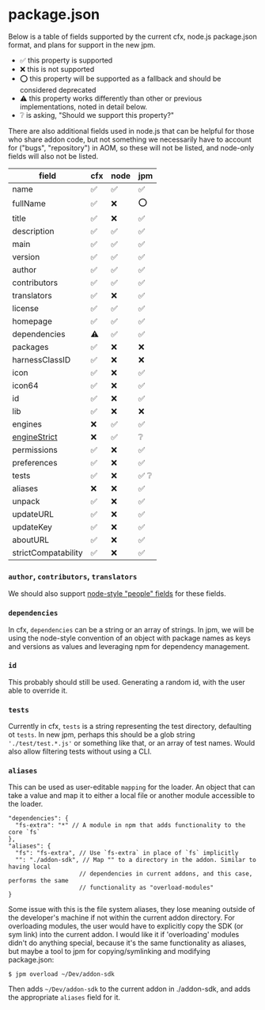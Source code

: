 # package.json

Below is a table of fields supported by the current cfx, node.js package.json format, and plans for support in the new jpm.

* :white_check_mark: this property is supported
* :x: this is not supported
* :o: this property will be supported as a fallback and should be considered deprecated
* :warning: this property works differently than other or previous implementations, noted in detail below.
* :grey_question: is asking, "Should we support this property?"

There are also additional fields used in node.js that can be helpful for those who share addon code, but not something we necessarily have to account for ("bugs", "repository") in AOM, so these will not be listed, and node-only fields will also not be listed.

| field        | cfx              | node             | jpm             |
|--------------|------------------|------------------|-----------------|
|name          |:white_check_mark:|:white_check_mark:|:white_check_mark:
|fullName      |:white_check_mark:|:x:               |:o:             
|title         |:white_check_mark:|:x:               |:white_check_mark:
|description   |:white_check_mark:|:white_check_mark:|:white_check_mark:
|main          |:white_check_mark:|:white_check_mark:|:white_check_mark:
|version       |:white_check_mark:|:white_check_mark:|:white_check_mark:
|author        |:white_check_mark:|:white_check_mark:|:white_check_mark:
|contributors  |:white_check_mark:|:white_check_mark:|:white_check_mark:
|translators   |:white_check_mark:|:x:               |:white_check_mark:
|license       |:white_check_mark:|:white_check_mark:|:white_check_mark:
|homepage      |:white_check_mark:|:white_check_mark:|:white_check_mark:
|dependencies  |:warning:         |:white_check_mark:|:white_check_mark:
|packages      |:white_check_mark:|:x:               |:x:
|harnessClassID|:white_check_mark:|:x:               |:x:
|icon          |:white_check_mark:|:x:               |:white_check_mark:
|icon64        |:white_check_mark:|:x:               |:white_check_mark:
|id            |:white_check_mark:|:x:               |:white_check_mark:
|lib           |:white_check_mark:|:x:               |:x:
|engines       |:x:               |:white_check_mark:|:white_check_mark:
|[engineStrict](https://npmjs.org/doc/json.html#engineStrict)  |:x:               |:white_check_mark:|:grey_question:
|permissions   |:white_check_mark:|:x:               |:white_check_mark:
|preferences   |:white_check_mark:|:x:               |:white_check_mark:
|tests         |:white_check_mark:|:x:               |:white_check_mark: :grey_question:
|aliases       |:x:               |:x:               |:white_check_mark:
|unpack        |:white_check_mark:|:x:               |:white_check_mark:
|updateURL     |:white_check_mark:|:x:               |:white_check_mark:
|updateKey     |:white_check_mark:|:x:               |:white_check_mark:
|aboutURL      |:white_check_mark:|:x:               |:white_check_mark:
|strictCompatability|:white_check_mark:|:x:               |:white_check_mark:

### `author`, `contributors`, `translators`

We should also support [node-style "people" fields](https://npmjs.org/doc/json.html#people-fields-author-contributors) for these fields.

### `dependencies`

In cfx, `dependencies` can be a string or an array of strings. In jpm, we will be using the node-style convention of an object with package names as keys and versions as values and leveraging npm for dependency management.

### `id`

This probably should still be used. Generating a random id, with the user able to override it.

### `tests`

Currently in cfx, `tests` is a string representing the test directory, defaulting ot `tests`. In new jpm, perhaps this should be a glob string `'./test/test.*.js'` or something like that, or an array of test names. Would also allow filtering tests without using a CLI.

### `aliases`

This can be used as user-editable `mapping` for the loader. An object that can take a value and map it to either a local file or another module accessible to the loader.

```
"dependencies": {
  "fs-extra": "*" // A module in npm that adds functionality to the core `fs`
},
"aliases": {
  "fs": "fs-extra", // Use `fs-extra` in place of `fs` implicitly
  "": "./addon-sdk", // Map "" to a directory in the addon. Similar to having local
                    // dependencies in current addons, and this case, performs the same
                    // functionality as "overload-modules"
}
```

Some issue with this is the file system aliases, they lose meaning outside of the developer's machine if not within the current addon directory. For overloading modules, the user would have to explicitly copy the SDK (or sym link) into the current addon. I would like it if 'overloading' modules didn't do anything special, because it's the same functionality as aliases, but maybe a tool to jpm for copying/symlinking and modifying package.json:

```
$ jpm overload ~/Dev/addon-sdk
```

Then adds `~/Dev/addon-sdk` to the current addon in ./addon-sdk, and adds the appropriate `aliases` field for it.
